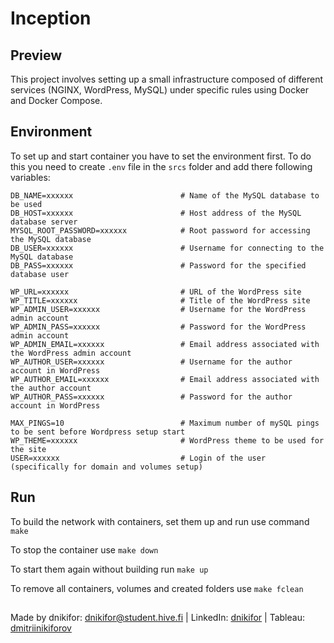 # Inception

## Preview

This project involves setting up a small infrastructure composed of different services (NGINX, WordPress, MySQL) under specific rules using Docker and Docker Compose.

## Environment

To set up and start container you have to set the environment first. To do this you need to create ```.env``` file in the ```srcs``` folder and add there following variables:

```
DB_NAME=xxxxxx                        # Name of the MySQL database to be used
DB_HOST=xxxxxx                        # Host address of the MySQL database server
MYSQL_ROOT_PASSWORD=xxxxxx            # Root password for accessing the MySQL database
DB_USER=xxxxxx                        # Username for connecting to the MySQL database
DB_PASS=xxxxxx                        # Password for the specified database user

WP_URL=xxxxxx                         # URL of the WordPress site
WP_TITLE=xxxxxx                       # Title of the WordPress site
WP_ADMIN_USER=xxxxxx                  # Username for the WordPress admin account
WP_ADMIN_PASS=xxxxxx                  # Password for the WordPress admin account
WP_ADMIN_EMAIL=xxxxxx                 # Email address associated with the WordPress admin account
WP_AUTHOR_USER=xxxxxx                 # Username for the author account in WordPress
WP_AUTHOR_EMAIL=xxxxxx                # Email address associated with the author account
WP_AUTHOR_PASS=xxxxxx                 # Password for the author account in WordPress

MAX_PINGS=10                          # Maximum number of mySQL pings to be sent before Wordpress setup start
WP_THEME=xxxxxx                       # WordPress theme to be used for the site
USER=xxxxxx                           # Login of the user (specifically for domain and volumes setup)
```

## Run

To build the network with containers, set them up and run use command ```make```

To stop the container use ```make down```

To start them again without building run ```make up```

To remove all containers, volumes and created folders use ```make fclean```

##
Made by dnikifor: dnikifor@student.hive.fi | LinkedIn: [dnikifor](https://www.linkedin.com/in/dmitriinikiforov/) | Tableau: [dmitriinikiforov](https://public.tableau.com/app/profile/nikiforov.dmitrii/vizzes)
